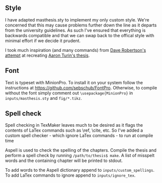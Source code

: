 ## Style

I have adapted masthesis.sty to implement my only custom style. We're concerned that this may cause problems further down the line as it departs from the university guidelines. As such I've ensured that everything is backwards compatible and that we can swap back to the offical style with minimal effort if we decide it prudent.

I took much inspiration (and many commands) from [Dave Robertson's attempt](https://mas-gitlab.ncl.ac.uk/b0036119/thesis-template) at recreating [Aaron Turin's thesis](https://people.mpi-sws.org/~turon/turon-thesis.pdf).

## Font

Text is typeset with MinionPro. To install it on your system follow the instructions at https://github.com/sebschub/FontPro. Otherwise, to compile without the font simply comment out ```\usepackage{MinionPro}``` in ```inputs/masthesis.sty``` and ```fig/*.tikz```.

## Spell check

Spell checking in TexMaker leaves much to be desired as it flags the contents of LaTex commands such as \ref, \cite, etc. So I've added a custom spell checker - which ignore LaTex commands - to run at compile time

Aspell is used to check the spelling of the chapters. Compile the thesis and perform a spell check by running
```/path/to/thesis$ make```. A list of misspelt words and the containing chapter will be printed to stdout.

To add words to the Aspell dictionary append to ```inputs/custom_spellings```. To add LaTex commands to ignore append
to ```inputs/ignore_tex```.
